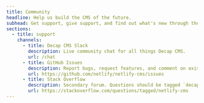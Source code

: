 ```yaml
---
title: Community
headline: Help us build the CMS of the future.
subhead: Get support, give support, and find out what's new through the channels below.
sections:
  - title: support
    channels:
      - title: Decap CMS Slack
        description: Live community chat for all things Decap CMS.
        url: /chat
      - title: GitHub Issues
        description: Report bugs, request features, and comment on existing issues.
        url: https://github.com/netlify/netlify-cms/issues
      - title: Stack Overflow
        description: Secondary forum. Questions should be tagged `decap-cms`.
        url: https://stackoverflow.com/questions/tagged/netlify-cms
---
```

